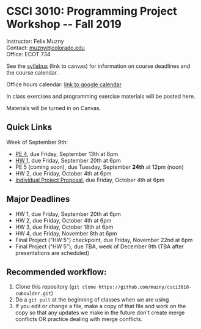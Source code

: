CSCI 3010: Programming Project Workshop -- Fall 2019
=====================

Instructor: Felix Muzny  
Contact: muzny@colorado.edu  
Office: ECOT 734  

See the  [syllabus](https://canvas.colorado.edu/courses/51530/files/6645958?module_item_id=1506782) (link to canvas) for information on course deadlines and the course calendar.

Office hours calendar: [link to google calendar](https://calendar.google.com/calendar/embed?src=colorado.edu_s9nphjmab2gjb2f3lq4n9tg7vk%40group.calendar.google.com&ctz=America%2FDenver)

In class exercises and programming exercise materials will be posted here.

Materials will be turned in on Canvas.

Quick Links
-------------
Week of September 9th:  
- [PE 4](programming_exercises/pe4.md), due Friday, September 13th at 6pm
- [HW 1](homework/hw1_mazegame), due Friday, September 20th at 6pm
- PE 5 (coming soon), due Tuesday, September __24th__ at 12pm (noon)
- HW 2, due Friday, October 4th at 6pm
- [Individual Project Proposal](homework/individual_projects/), due Friday, October 4th at 6pm

Major Deadlines
-------------
- HW 1, due Friday, September 20th at 6pm
- HW 2, due Friday, October 4th at 6pm
- HW 3, due Friday, October 18th at 6pm
- HW 4, due Friday, November 8th at 6pm
- Final Project ("HW 5") checkpoint, due Friday, November 22nd at 6pm
- Final Project ("HW 5"), due TBA, week of December 9th (TBA after presentations are scheduled)

Recommended workflow:
---------------
1. Clone this repository (`git clone https://github.com/muzny/csci3010-cuboulder.git`)
2. Do a `git pull` at the beginning of classes when we are using 
3. If you edit or change a file, make a copy of that file and work on the copy so that any updates we make in the future don't create merge conflicts OR practice dealing with merge conflicts. 
